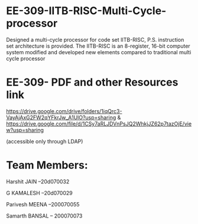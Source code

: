 # EE-309-IITB-RISC-Multi-Cycle-processor
Designed a multi-cycle processor for code set IITB-RISC, P.S. instruction set architecture is provided. The IITB-RISC is an 8-register, 16-bit computer system modified and developed new elements compared to traditional multi cycle processor

# EE-309- PDF and other Resources link
https://drive.google.com/drive/folders/1iqQrc3-VayAjAxG2FW2qYFkrJw_A1UlO?usp=sharing
&
https://drive.google.com/file/d/1CSy7aRLJDVnPsJQ2WhkjJZ62p7tazOjE/view?usp=sharing

(accessible only through LDAP)

# Team Members:
Harshit JAIN –20d070032 

G KAMALESH –20d070029 

Parivesh MEENA –200070055 

Samarth BANSAL – 200070073 
